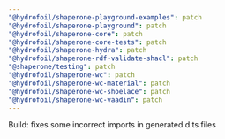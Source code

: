 ```yaml
---
"@hydrofoil/shaperone-playground-examples": patch
"@hydrofoil/shaperone-playground": patch
"@hydrofoil/shaperone-core": patch
"@hydrofoil/shaperone-core-tests": patch
"@hydrofoil/shaperone-hydra": patch
"@hydrofoil/shaperone-rdf-validate-shacl": patch
"@shaperone/testing": patch
"@hydrofoil/shaperone-wc": patch
"@hydrofoil/shaperone-wc-material": patch
"@hydrofoil/shaperone-wc-shoelace": patch
"@hydrofoil/shaperone-wc-vaadin": patch
---
```


Build: fixes some incorrect imports in generated d.ts files
